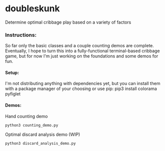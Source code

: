 # doubleskunk

Determine optimal cribbage play based on a variety of factors

### Instructions:

So far only the basic classes and a couple counting demos are complete. Eventually, I hope to turn this into a fully-functional terminal-based cribbage game, but for now I'm just working on the foundations and some demos for fun.

#### Setup:
I'm not distributing anything with dependencies yet, but you can install them with a package manager of your choosing or use pip:
    pip3 install colorama pyfiglet

#### Demos:
Hand counting demo

    python3 counting_demo.py

Optimal discard analysis demo (WIP)

    python3 discard_analysis_demo.py
